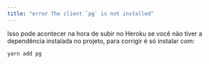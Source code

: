 ```yaml
---
title: "error The client `pg` is not installed"
---
```


Isso pode acontecer na hora de subir no Heroku se você não tiver a dependência instalada no projeto, para corrigir é só instalar com:

```sh
yarn add pg
```

